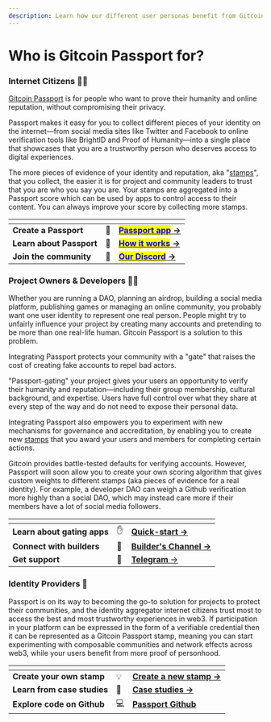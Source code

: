 ```yaml
---
description: Learn how our different user personas benefit from Gitcoin Passport
---
```


# Who is Gitcoin Passport for?

### Internet Citizens 🙋🏽

[Gitcoin Passport](../building-with-passport/major-concepts.md#passports) is for people who want to prove their humanity and online reputation, without compromising their privacy.

Passport makes it easy for you to collect different pieces of your identity on the internet—from social media sites like Twitter and Facebook to online verification tools like BrightID and Proof of Humanity—into a single place that showcases that you are a trustworthy person who deserves access to digital experiences.

The more pieces of evidence of your identity and reputation, aka "[stamps](../building-with-passport/major-concepts.md#stamps)", that you collect, the easier it is for project and community leaders to trust that you are who you say you are. Your stamps are aggregated into a Passport score which can be used by apps to control access to their content. You can always improve your score by collecting more stamps.



<table data-view="cards"><thead><tr><th></th><th></th><th></th></tr></thead><tbody><tr><td><strong>Create a Passport</strong></td><td>🛂</td><td><a href="https://passport.gitcoin.co"><mark style="color:blue;"><strong>Passport app</strong></mark></a><a href="https://passport.gitcoin.co/"> </a><a href="../building-with-passport/quick-start-guide.md"><strong>-></strong></a></td></tr><tr><td><strong>Learn about Passport</strong></td><td>📖</td><td><a href="../get-started/how-it-works.md"><mark style="color:blue;"><strong>How it works</strong></mark> </a><a href="../building-with-passport/quick-start-guide.md"><strong>-></strong></a></td></tr><tr><td><strong>Join the community</strong></td><td>🤗</td><td><a href="https://discord.gg/gitcoin"><mark style="color:blue;"><strong>Our Discord</strong></mark> </a><a href="../building-with-passport/quick-start-guide.md"><strong>-></strong></a></td></tr></tbody></table>

###

### Project Owners & Developers 🧑‍💻

Whether you are running a DAO, planning an airdrop, building a social media platform, publishing games or managing an online community, you probably want one user identity to represent one real person. People might try to unfairly influence your project by creating many accounts and pretending to be more than one real-life human. Gitcoin Passport is a solution to this problem.&#x20;

Integrating Passport protects your community with a "gate" that raises the cost of creating fake accounts to repel bad actors.

"Passport-gating" your project gives your users an opportunity to verify their humanity and reputation—including their group membership, cultural background, and expertise. Users have full control over what they share at every step of the way and do not need to expose their personal data.

Integrating Passport also empowers you to experiment with new mechanisms for governance and accreditation, by enabling you to create new [stamps](../building-with-passport/major-concepts.md#stamps) that you award your users and members for completing certain actions.

Gitcoin provides battle-tested defaults for verifying accounts. However,  Passport will soon allow you to create your own scoring algorithm that gives custom weights to different stamps (aka pieces of evidence for a real identity). For example, a developer DAO can weigh a Github verification more highly than a social DAO, which may instead care more if their members have a lot of social media followers.



<table data-view="cards"><thead><tr><th></th><th></th><th></th></tr></thead><tbody><tr><td><strong>Learn about gating apps</strong></td><td>✋</td><td><a href="../building-with-passport/quick-start-guide.md"><strong>Quick-start -></strong></a> </td></tr><tr><td><strong>Connect with builders</strong></td><td>🤝</td><td><a href="https://discord.com/invite/gitcoin"><strong>Builder's Channel -></strong> </a></td></tr><tr><td><strong>Get support</strong> </td><td>🙋</td><td><a href="https://t.me/+2ILnaexYeEI0MWUx"><strong>Telegram</strong> -> </a></td></tr></tbody></table>

### Identity Providers 🪪

Passport is on its way to becoming the go-to solution for projects to protect their communities, and the identity aggregator internet citizens trust most to access the best and most trustworthy experiences in web3. If participation in your platform can be expressed in the form of a verifiable credential then it can be represented as a Gitcoin Passport stamp, meaning you can start experimenting with composable communities and network effects across web3, while your users benefit from more proof of personhood.



<table data-view="cards"><thead><tr><th></th><th></th><th></th></tr></thead><tbody><tr><td><strong>Create your own stamp</strong> </td><td>💡</td><td><a href="../stamps/integrating-a-new-stamp.md"><strong>Create a new stamp -></strong> </a></td></tr><tr><td><strong>Learn from case studies</strong></td><td>📖</td><td><a href="../stamps/integrating-a-new-stamp.md"><strong>Case studies -></strong></a></td></tr><tr><td><strong>Explore code on Github</strong></td><td>💻</td><td><a href="https://github.com/gitcoinco/passport"><strong>Passport Github</strong></a> </td></tr></tbody></table>





